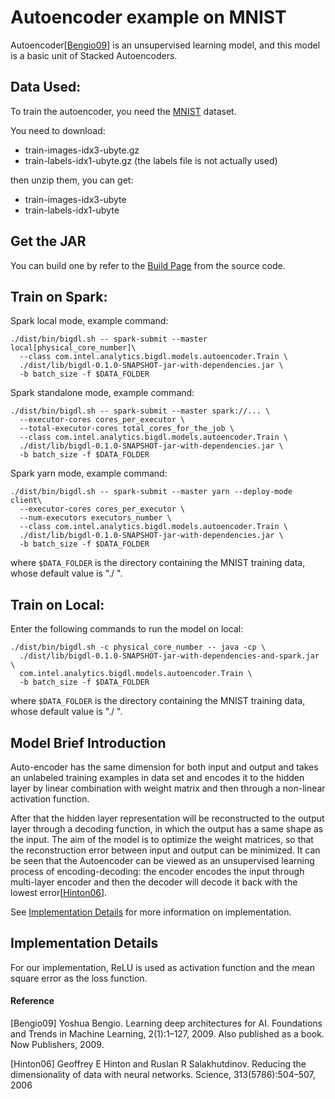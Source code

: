 # Autoencoder example on MNIST

Autoencoder[<a href="#Bengio09">Bengio09</a>] is an unsupervised learning model, and this model is a
basic unit of Stacked Autoencoders.

## Data Used:
To train the autoencoder, you need the [MNIST](http://yann.lecun.com/exdb/mnist/) dataset.

You need to download:

- train-images-idx3-ubyte.gz
- train-labels-idx1-ubyte.gz (the labels file is not actually used)

then unzip them, you can get:
- train-images-idx3-ubyte
- train-labels-idx1-ubyte

## Get the JAR
You can build one by refer to the
[Build Page](https://github.com/intel-analytics/BigDL/wiki/Build-Page) from the source code.

## Train on Spark:
Spark local mode, example command:
```{r, engine='sh'}
./dist/bin/bigdl.sh -- spark-submit --master local[physical_core_number]\
  --class com.intel.analytics.bigdl.models.autoencoder.Train \
  ./dist/lib/bigdl-0.1.0-SNAPSHOT-jar-with-dependencies.jar \
  -b batch_size -f $DATA_FOLDER
```
Spark standalone mode, example command:
```{r, engine='sh'}
./dist/bin/bigdl.sh -- spark-submit --master spark://... \
  --executor-cores cores_per_executor \
  --total-executor-cores total_cores_for_the_job \
  --class com.intel.analytics.bigdl.models.autoencoder.Train \
  ./dist/lib/bigdl-0.1.0-SNAPSHOT-jar-with-dependencies.jar \
  -b batch_size -f $DATA_FOLDER
```
Spark yarn mode, example command:
```{r, engine='sh'}
./dist/bin/bigdl.sh -- spark-submit --master yarn --deploy-mode client\
  --executor-cores cores_per_executor \
  --num-executors executors_number \
  --class com.intel.analytics.bigdl.models.autoencoder.Train \
  ./dist/lib/bigdl-0.1.0-SNAPSHOT-jar-with-dependencies.jar \
  -b batch_size -f $DATA_FOLDER
```
where `$DATA_FOLDER` is the directory containing the MNIST training data, whose default value is "./ ".

## Train on Local:
Enter the following commands to run the model on local:
```{r, engine='sh'}
./dist/bin/bigdl.sh -c physical_core_number -- java -cp \
  ./dist/lib/bigdl-0.1.0-SNAPSHOT-jar-with-dependencies-and-spark.jar \
  com.intel.analytics.bigdl.models.autoencoder.Train \
  -b batch_size -f $DATA_FOLDER
```
where `$DATA_FOLDER` is the directory containing the MNIST training data, whose default value is "./ ".

## Model Brief Introduction
Auto-encoder has the same dimension for both input and output and
takes an unlabeled training examples in data set and encodes it to the hidden layer by linear
combination with weight matrix and then through a non-linear activation function.

After that the hidden layer representation will be reconstructed to the output layer through a decoding function, in which the output has a same shape as the input. The aim of the model is to optimize the weight matrices,
so that the reconstruction error between input and output can be minimized. It can be seen that the Autoencoder
can be viewed as an unsupervised learning process of encoding-decoding: the encoder encodes the input through
multi-layer encoder and then the decoder will decode it back with the lowest error[<a href="#Hinton06">Hinton06</a>].

See [Implementation Details](#implementation-details) for more information on implementation.


## Implementation Details
For our implementation, ReLU is used as activation function and the mean square error as the loss function.

#### Reference
<a name="Bengio09">[Bengio09]</a> Yoshua Bengio. Learning deep architectures for AI. Foundations and Trends in Machine Learning, 2(1):1–127, 2009. Also published as a book. Now Publishers, 2009.

<a name="Hinton06">[Hinton06]</a> Geoffrey E Hinton and Ruslan R Salakhutdinov. Reducing the dimensionality of data with neural networks. Science, 313(5786):504–507, 2006